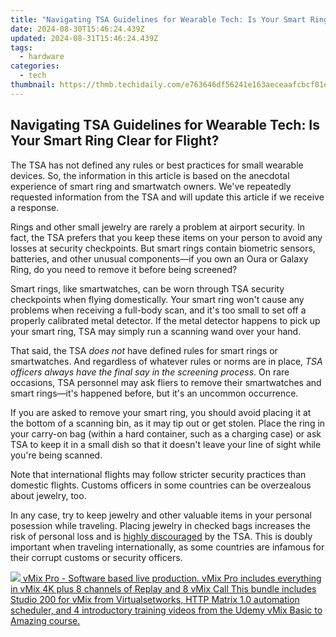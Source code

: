 ```yaml
---
title: "Navigating TSA Guidelines for Wearable Tech: Is Your Smart Ring Clear for Flight?"
date: 2024-08-30T15:46:24.439Z
updated: 2024-08-31T15:46:24.439Z
tags:
  - hardware
categories:
  - tech
thumbnail: https://thmb.techidaily.com/e763646df56241e163aeceaafcbcf01e71b694cfa53e5f00bb7e352c2dad15fc.jpg
---
```


## Navigating TSA Guidelines for Wearable Tech: Is Your Smart Ring Clear for Flight?

The TSA has not defined any rules or best practices for small wearable devices. So, the information in this article is based on the anecdotal experience of smart ring and smartwatch owners. We've repeatedly requested information from the TSA and will update this article if we receive a response.

 Rings and other small jewelry are rarely a problem at airport security. In fact, the TSA prefers that you keep these items on your person to avoid any losses at security checkpoints. But smart rings contain biometric sensors, batteries, and other unusual components—if you own an Oura or Galaxy Ring, do you need to remove it before being screened?

 Smart rings, like smartwatches, can be worn through TSA security checkpoints when flying domestically. Your smart ring won't cause any problems when receiving a full-body scan, and it's too small to set off a properly calibrated metal detector. If the metal detector happens to pick up your smart ring, TSA may simply run a scanning wand over your hand.

 That said, the TSA _does not_ have defined rules for smart rings or smartwatches. And regardless of whatever rules or norms are in place, _TSA officers always have the final say in the screening process_. On rare occasions, TSA personnel may ask fliers to remove their smartwatches and smart rings—it's happened before, but it's an uncommon occurrence.

 If you are asked to remove your smart ring, you should avoid placing it at the bottom of a scanning bin, as it may tip out or get stolen. Place the ring in your carry-on bag (within a hard container, such as a charging case) or ask TSA to keep it in a small dish so that it doesn't leave your line of sight while you're being scanned.

 Note that international flights may follow stricter security practices than domestic flights. Customs officers in some countries can be overzealous about jewelry, too.

 In any case, try to keep jewelry and other valuable items in your personal posession while traveling. Placing jewelry in checked bags increases the risk of personal loss and is [highly discouraged](https://www.tsa.gov/travel/security-screening/whatcanibring/items/jewelry) by the TSA. This is doubly important when traveling internationally, as some countries are infamous for their corrupt customs or security officers.

<ins class="adsbygoogle"
     style="display:block"
     data-ad-format="autorelaxed"
     data-ad-client="ca-pub-7571918770474297"
     data-ad-slot="1223367746"></ins>



<ins class="adsbygoogle"
     style="display:block"
     data-ad-client="ca-pub-7571918770474297"
     data-ad-slot="8358498916"
     data-ad-format="auto"
     data-full-width-responsive="true"></ins>



<!-- affiliate ads begin -->
<a href="https://secure.2checkout.com/order/checkout.php?PRODS=30901410&QTY=1&AFFILIATE=108875&CART=1"> <img src="https://secure.avangate.com/images/merchant/ce9a6fb2becc2d235e62b125e9260102/products/copy_1_copy_vMixCallScreenshot1-large.jpg" border="0"> vMix Pro - Software based live production. vMix Pro includes everything in vMix 4K plus 8 channels of Replay and 8 vMix Call 
This bundle includes Studio 200 for vMix from Virtualsetworks, HTTP Matrix 1.0 automation scheduler, and 4 introductory training videos from the Udemy vMix Basic to Amazing course. </a>
<!-- affiliate ads end -->